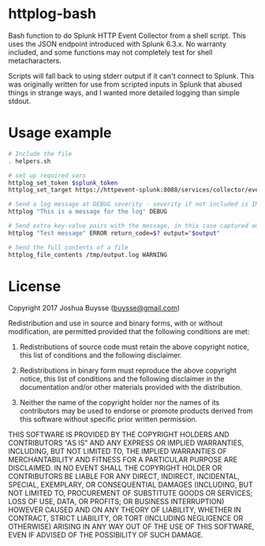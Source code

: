 # httplog-bash
Bash function to do Splunk HTTP Event Collector from a shell script. This uses the JSON endpoint introduced with Splunk 6.3.x.  No warranty included, and some functions may not completely test for shell metacharacters.

Scripts will fall back to using stderr output if it can't connect to Splunk.  This was originally written for use from scripted inputs in Splunk that abused things in strange ways, and I wanted more detailed logging than simple stdout.  

# Usage example

```sh
# Include the file
. helpers.sh

# set up required vars
httplog_set_token $splunk_token
httplog_set_target https://httpevent-splunk:8088/services/collector/event

# Send a log message at DEBUG severity - severity if not included is INFO
httplog "This is a message for the log" DEBUG

# Send extra key-value pairs with the message, in this case captured output and return code from another command
httplog "Test message" ERROR return_code=$? output="$output"

# Send the full contents of a file
httplog_file_contents /tmp/output.log WARNING 
```

# License

Copyright 2017 Joshua Buysse (buysse@gmail.com)

Redistribution and use in source and binary forms, with or without modification, are permitted provided that the following conditions are met:

1. Redistributions of source code must retain the above copyright notice, this list of conditions and the following disclaimer.

2. Redistributions in binary form must reproduce the above copyright notice, this list of conditions and the following disclaimer in the documentation and/or other materials provided with the distribution.

3. Neither the name of the copyright holder nor the names of its contributors may be used to endorse or promote products derived from this software without specific prior written permission.

THIS SOFTWARE IS PROVIDED BY THE COPYRIGHT HOLDERS AND CONTRIBUTORS "AS IS" AND ANY EXPRESS OR IMPLIED WARRANTIES, INCLUDING, BUT NOT LIMITED TO, THE IMPLIED WARRANTIES OF MERCHANTABILITY AND FITNESS FOR A PARTICULAR PURPOSE ARE DISCLAIMED. IN NO EVENT SHALL THE COPYRIGHT HOLDER OR CONTRIBUTORS BE LIABLE FOR ANY DIRECT, INDIRECT, INCIDENTAL, SPECIAL, EXEMPLARY, OR CONSEQUENTIAL DAMAGES (INCLUDING, BUT NOT LIMITED TO, PROCUREMENT OF SUBSTITUTE GOODS OR SERVICES; LOSS OF USE, DATA, OR PROFITS; OR BUSINESS INTERRUPTION) HOWEVER CAUSED AND ON ANY THEORY OF LIABILITY, WHETHER IN CONTRACT, STRICT LIABILITY, OR TORT (INCLUDING NEGLIGENCE OR OTHERWISE) ARISING IN ANY WAY OUT OF THE USE OF THIS SOFTWARE, EVEN IF ADVISED OF THE POSSIBILITY OF SUCH DAMAGE.
